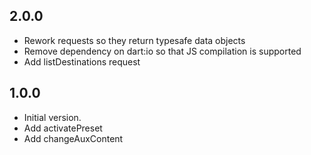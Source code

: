 ## 2.0.0

- Rework requests so they return typesafe data objects
- Remove dependency on dart:io so that JS compilation is supported
- Add listDestinations request

## 1.0.0

- Initial version.
- Add activatePreset
- Add changeAuxContent
